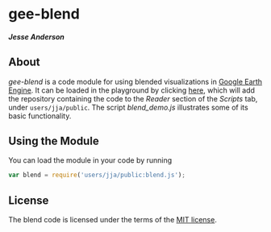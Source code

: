 # gee-blend
#### _Jesse Anderson_

## About
_gee-blend_ is a code module for using blended visualizations in [Google Earth Engine](https://earthengine.google.com). It can be loaded in the playground by clicking [here](https://code.earthengine.google.com/?accept_repo=users/jja/public), which will add the repository containing the code to the _Reader_ section of the _Scripts_ tab, under `users/jja/public`. The script _blend_demo.js_ illustrates some of its basic functionality.

## Using the Module

You can load the module in your code by running

```javascript
var blend = require('users/jja/public:blend.js');
```

## License

The blend code is licensed under the terms of the [MIT license](https://opensource.org/licenses/MIT).
